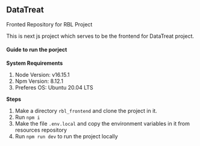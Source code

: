 ## DataTreat
Fronted Repository for RBL Project 

This is next js project which serves to be the frontend for DataTreat project.

#### Guide to run the porject

**System Requirements**
1. Node Version: v16.15.1
2. Npm Version: 8.12.1
3. Preferes OS: Ubuntu 20.04 LTS

**Steps**

1. Make a directory `rbl_frontend` and clone the project in it.
2. Run `npm i`
3. Make the file `.env.local` and copy the environment variables in it from resources repository
4. Run `npm run dev` to run the project locally
